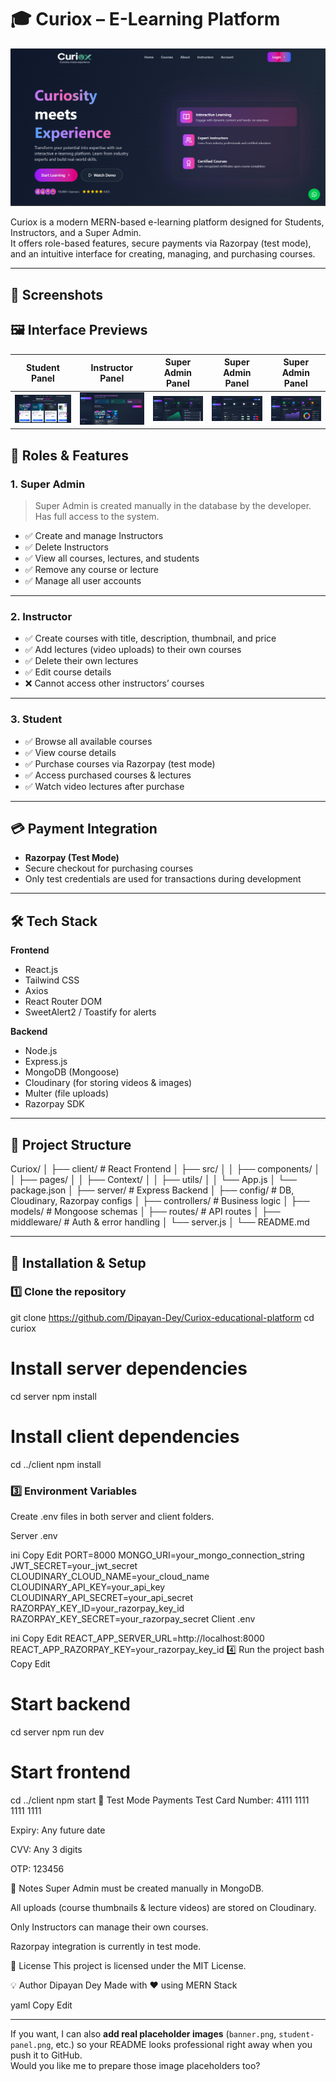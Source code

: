 # 🎓 Curiox – E-Learning Platform

![Curiox Banner](./Client/src/assets/banner.png)

Curiox is a modern MERN-based e-learning platform designed for Students, Instructors, and a Super Admin.  
It offers role-based features, secure payments via Razorpay (test mode), and an intuitive interface for creating, managing, and purchasing courses.

---

## 📸 Screenshots
## 🖼 Interface Previews

| **Student Panel** | **Instructor Panel** | **Super Admin Panel** | **Super Admin Panel** | **Super Admin Panel** |
|-------------------|----------------------|-------------------|-------------------|-------------------|
| ![Student Panel](./Client//src/assets/student-pannel.png) | ![Instructor Panel](./Client/src/assets/instructor-pannel.png) | ![Admin 1](./Client/src/assets/super-admin-pannel1.png) | ![Admin 2](./Client/src/assets/super-admin-pannel2.png) | ![Admin 3](./Client/src/assets/super-admin-pannel3.png) |


## 🔑 Roles & Features

### **1. Super Admin**
> Super Admin is created manually in the database by the developer.  
> Has full access to the system.

- ✅ Create and manage Instructors
- ✅ Delete Instructors
- ✅ View all courses, lectures, and students
- ✅ Remove any course or lecture
- ✅ Manage all user accounts

---

### **2. Instructor**
- ✅ Create courses with title, description, thumbnail, and price
- ✅ Add lectures (video uploads) to their own courses
- ✅ Delete their own lectures
- ✅ Edit course details
- ❌ Cannot access other instructors’ courses

---

### **3. Student**
- ✅ Browse all available courses
- ✅ View course details
- ✅ Purchase courses via Razorpay (test mode)
- ✅ Access purchased courses & lectures
- ✅ Watch video lectures after purchase

---

## 💳 Payment Integration

- **Razorpay (Test Mode)**
- Secure checkout for purchasing courses
- Only test credentials are used for transactions during development

---

## 🛠 Tech Stack

**Frontend**
- React.js
- Tailwind CSS
- Axios
- React Router DOM
- SweetAlert2 / Toastify for alerts

**Backend**
- Node.js
- Express.js
- MongoDB (Mongoose)
- Cloudinary (for storing videos & images)
- Multer (file uploads)
- Razorpay SDK

---

## 📂 Project Structure

Curiox/
│
├── client/ # React Frontend
│ ├── src/
│ │ ├── components/
│ │ ├── pages/
│ │ ├── Context/
│ │ ├── utils/
│ │ └── App.js
│ └── package.json
│
├── server/ # Express Backend
│ ├── config/ # DB, Cloudinary, Razorpay configs
│ ├── controllers/ # Business logic
│ ├── models/ # Mongoose schemas
│ ├── routes/ # API routes
│ ├── middleware/ # Auth & error handling
│ └── server.js
│
└── README.md



---

## 🚀 Installation & Setup

### 1️⃣ Clone the repository

<!-- ```bash -->
git clone https://github.com/Dipayan-Dey/Curiox-educational-platform
cd curiox

# Install server dependencies
cd server
npm install

# Install client dependencies
cd ../client
npm install

### 3️⃣ Environment Variables
  
Create .env files in both server and client folders.

Server .env

ini
Copy
Edit
PORT=8000
MONGO_URI=your_mongo_connection_string
JWT_SECRET=your_jwt_secret
CLOUDINARY_CLOUD_NAME=your_cloud_name
CLOUDINARY_API_KEY=your_api_key
CLOUDINARY_API_SECRET=your_api_secret
RAZORPAY_KEY_ID=your_razorpay_key_id
RAZORPAY_KEY_SECRET=your_razorpay_secret
Client .env

ini
Copy
Edit
REACT_APP_SERVER_URL=http://localhost:8000
REACT_APP_RAZORPAY_KEY=your_razorpay_key_id
4️⃣ Run the project
bash
Copy
Edit
# Start backend
cd server
npm run dev

# Start frontend
cd ../client
npm start
🧪 Test Mode Payments
Test Card Number: 4111 1111 1111 1111

Expiry: Any future date

CVV: Any 3 digits

OTP: 123456

📌 Notes
Super Admin must be created manually in MongoDB.

All uploads (course thumbnails & lecture videos) are stored on Cloudinary.

Only Instructors can manage their own courses.

Razorpay integration is currently in test mode.

📜 License
This project is licensed under the MIT License.

💡 Author
Dipayan Dey
Made with ❤️ using MERN Stack

yaml
Copy
Edit

---

If you want, I can also **add real placeholder images** (`banner.png`, `student-panel.png`, etc.) so your README looks professional right away when you push it to GitHub.  
Would you like me to prepare those image placeholders too?